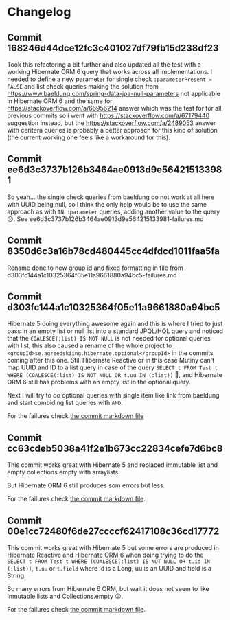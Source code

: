 # Changelog

## Commit 168246d44dce12fc3c401027df79fb15d238df23

Took this refactoring a bit further and also updated all the test with a working Hibernate ORM 6 query that works across all implementations. I needed to define a new parameter for single check `:parameterPresent = FALSE` and list check queries making the solution from https://www.baeldung.com/spring-data-jpa-null-parameters not applicable in Hibernate ORM 6 and the same for https://stackoverflow.com/a/66956214 answer which was the test for for all previous commits so i went with https://stackoverflow.com/a/67179440 suggestion instead, but the https://stackoverflow.com/a/2489053 answer with ceritera queries is probably a better approach for this kind of solution (the current working one feels like a workaround for this).

## Commit ee6d3c3737b126b3464ae0913d9e564215133981

So yeah... the single check queries from baeldung do not work at all here with UUID being null, so i think the only help would be to use the same approach as with `IN :parameter` queries, adding another value to the query ☹. See ee6d3c3737b126b3464ae0913d9e564215133981-failures.md

## Commit 8350d6c3a16b78cd480445cc4dfdcd1011faa5fa

Rename done to new group id and fixed formatting in file from d303fc144a1c10325364f05e11a9661880a94bc5-failures.md

## Commit d303fc144a1c10325364f05e11a9661880a94bc5

Hibernate 5 doing everything awesome again and this is where I tried to just pass in an empty list or null list into a standard JPQL/HQL query and noticed that the `COALESCE(:list) IS NOT NULL` is not needed for optional queries with list, this also caused a rename of the whole project to `<groupId>se.agreedskiing.hibernate.optional</groupId>` in the commits coming after this one. Still Hibernate Reactive or in this case Mutiny can't map UUID and ID to a list query in case of the query `SELECT t FROM Test t WHERE (COALESCE(:list) IS NOT NULL OR t.uu IN (:list))` 🤯, and Hibernate ORM 6 still has problems with an empty list in the optional query.

Next I will try to do optional queries with single item like link from baeldung and start combiding list queries with `AND`.

For the failures check [the commit markdown file](test-failures/d303fc144a1c10325364f05e11a9661880a94bc5-failures.md)

## Commit cc63cdeb5038a41f2e1b673cc22834cefe7d6bc8

This commit works great with Hibernate 5 and replaced immutable list and empty collections.empty with arraylists.

But Hibernate ORM 6 still produces som errors but less.

For the failures check [the commit markdown file](test-failures/cc63cdeb5038a41f2e1b673cc22834cefe7d6bc8-failures.md).

## Commit 00e1cc72480f6de27ccccf62417108c36cd17772

This commit works great with Hibernate 5 but some errors are produced in Hibernate Reactive and Hibernate ORM 6 when doing trying to do the `SELECT t FROM Test t WHERE (COALESCE(:list) IS NOT NULL OR t.id IN (:list))`, `t.uu` or `t.field` where id is a Long, uu is an UUID and field is a String.

So many errors from Hibernate 6 ORM, but wait it does not seem to like Inmutable lists and Collections.empty 😮.

For the failures check [the commit markdown file](test-failures/00e1cc72480f6de27ccccf62417108c36cd17772-failures.md).
